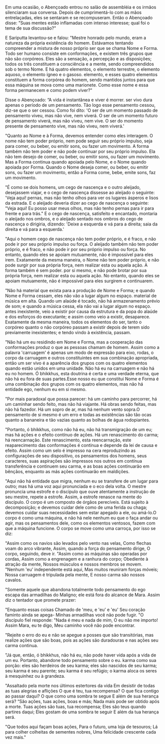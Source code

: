 Em uma ocasião, o Abençoado entrou no salão de assembléia e os irmãos silenciaram sua conversa. Depois de cumprimentá-lo com as mãos entrelaçadas, eles se sentaram e se recompuseram. Então o Abençoado disse: "Suas mentes estão inflamadas com intenso interesse; qual foi o tema de sua discussão?"

E Sariputta levantou-se e falou: "Mestre honrado pelo mundo, eram a natureza da própria existência do homem. Estávamos tentando compreender a mistura de nosso próprio ser que se chama Nome e Forma. Todo ser humano consiste em conformações, e existem três grupos que não são corpóreos. Eles são a sensação, a percepção e as disposições; todos os três constituem a consciência e a mente, sendo compreendidos sob o termo Nome. E há quatro elementos, o elemento terrestre, o elemento aquoso, o elemento ígneo e o gasoso. elemento, e esses quatro elementos constituem a forma corpórea do homem, sendo mantidos juntos para que essa máquina se mova como uma marionete. Como esse nome e essa forma permanecem e como podem viver?"

Disse o Abençoado: “A vida é instantânea e viver é morrer. ser vivo dura apenas o período de um pensamento. Tão logo esse pensamento cessou, diz-se que o ser cessou. Como foi dito: 'O ser de um momento passado de pensamento viveu, mas não vive, nem viverá. O ser de um momento futuro de pensamento viverá, mas não viveu, nem vive. O ser do momento presente de pensamento vive, mas não viveu, nem viverá.'

"Quanto ao Nome e à Forma, devemos entender como eles interagem. O nome não tem poder próprio, nem pode seguir seu próprio impulso, seja para comer, ou beber, ou emitir sons, ou fazer um movimento. A forma também não tem poder e não pode continuar por seu próprio impulso. Ela não tem desejo de comer, ou beber, ou emitir sons, ou fazer um movimento. Mas a Forma continua quando apoiada pelo Nome, e o Nome quando apoiada por Forma. Quando o Nome deseja comer, ou beber, ou emitir sons, ou fazer um movimento, então a Forma come, bebe, emite sons, faz um movimento.

"É como se dois homens, um cego de nascença e o outro aleijado, desejassem viajar, e o cego de nascença dissesse ao aleijado o seguinte: 'Veja aqui! pernas, mas não tenho olhos para ver os lugares ásperos e lisos da estrada. E o aleijado deveria dizer ao cego de nascença o seguinte: "Veja aqui! Eu posso usar meus olhos, mas não tenho pernas para ir para frente e para trás." E o cego de nascença, satisfeito e encantado, montaria o aleijado nos ombros, e o aleijado sentado nos ombros do cego de nascença o dirigiria, dizendo: 'Deixe a esquerda e vá para a direita; saia da direita e vá para a esquerda.'

"Aqui o homem cego de nascença não tem poder próprio, e é fraco, e não pode ir por seu próprio impulso ou força. O aleijado também não tem poder próprio, e é fraco, e não pode ir por seu próprio impulso ou força. No entanto, quando eles se apoiam mutuamente, não é impossível para eles irem. Exatamente da mesma maneira, o Nome não tem poder próprio, e não pode surgir por sua própria força, nem realizar esta ou aquela ação. A forma também é sem poder. por si mesmo, e não pode brotar por sua própria força, nem realizar esta ou aquela ação. No entanto, quando eles se apoiam mutuamente, não é impossível para eles surgirem e continuarem.

"Não há material que exista para a produção de Nome e Forma; e quando Nome e Forma cessam, eles não vão a lugar algum no espaço. material de música em alta. Quando um alaúde é tocado, não há armazenamento prévio de som; e quando a música cessa, ela não vai a lugar algum no espaço. antes inexistente, veio a existir por causa da estrutura e da popa do alaúde e dos esforços do executante; e assim como veio a existir, desaparece. Exatamente da mesma maneira, todos os elementos do ser, tanto o corpóreo quanto o não corpóreo passam a existir depois de terem sido previamente inexistentes; e tendo vindo à existência, passam.

"Não há um eu residindo em Nome e Forma, mas a cooperação das conformações produz o que as pessoas chamam de homem. Assim como a palavra 'carruagem' é apenas um modo de expressão para eixo, rodas, o corpo da carruagem e outros constituintes em sua combinação apropriada, então um ser vivo é a aparência dos grupos com os quatro elementos quando estão unidos em uma unidade. Não há eu na carruagem e não há eu no homem. Ó bhikkhus, esta doutrina é certa e uma verdade eterna, que não há eu fora de suas partes.Esse nosso eu que constitui Nome e Forma é uma combinação dos grupos com os quatro elementos, mas não há entidade ego, nenhum eu em si mesmo.

"Por mais paradoxal que possa parecer: há um caminho para percorrer, há um caminhar sendo feito, mas não há viajante. Há obras sendo feitas, mas não há fazedor. Há um sopro de ar, mas há nenhum vento sopra.O pensamento de si mesmo é um erro e todas as existências são tão ocas quanto a bananeira e tão vazias quanto as bolhas de água rodopiantes.

"Portanto, ó bhikkhus, como não há eu, não há transmigração de um eu; mas há ações e o efeito contínuo de ações. Há um renascimento do carma; há reencarnação. Este renascimento, esta reencarnação, este reaparecimento das conformações é contínua e depende da lei de causa e efeito. Assim como um selo é impresso na cera reproduzindo as configurações de seu dispositivo, os pensamentos dos homens, seus caracteres, suas aspirações são impressos nos outros em contínua transferência e continuem seu carma, e as boas ações continuarão em bênçãos, enquanto as más ações continuarão em maldições.

"Aqui não há entidade que migra, nenhum eu se transfere de um lugar para outro; mas há uma voz aqui pronunciada e o eco dela volta. O mestre pronuncia uma estrofe e o discípulo que ouve atentamente a instrução de seu mestre, repete a estrofe. Assim, a estrofe renasce na mente do discípulo. O corpo é um composto de órgãos perecíveis. Está sujeito à decomposição; e devemos cuidar dele como de uma ferida ou chaga; devemos cuidar suas necessidades sem estar apegado a ele, ou amá-lo.O corpo é como uma máquina, e não há nele nenhum eu que o faça andar ou agir, mas os pensamentos dele, como os elementos ventosos, fazem com que a máquina funcione. O corpo se move como uma carroça, por isso se diz:

"Assim como os navios são levados pelo vento nas velas,
Como flechas voam do arco vibrante,
Assim, quando a força do pensamento dirige,
O corpo, seguindo, deve ir.
"Assim como as máquinas são operadas por cordas,
Assim como a engrenagem e a ranhura do corpo;
Obediente à atração da mente,
Nossos músculos e nossos membros se movem.
"Nenhum 'eu' independente está aqui,
Mas muitos reuniram forças móveis;
Nossa carruagem é tripulada pela mente,
E nosso carma são nossos cavalos.

"Somente aquele que abandona totalmente todo pensamento do ego escapa das armadilhas do Maligno; ele está fora do alcance de Mara. Assim diz o tentador que promete prazer:

"Enquanto essas coisas
Chamado de 'meu, e 'eu' e 'eu'
Seu coração faminto ainda se apega-
Minhas armadilhas você não pode fugir.
"O discípulo fiel responde:
"Nada é meu e nada de mim,
O eu não me importo!
Assim Mara, eu te digo,
Meu caminho você não pode encontrar.

"Rejeite o erro do eu e não se apegue a posses que são transitórias, mas realize ações que são boas, pois as ações são duradouras e nas ações seu carma continua.

"Já que, então, ó bhikkhus, não há eu, não pode haver vida após a vida de um eu. Portanto, abandone todo pensamento sobre o eu. karma como sua porção: eles são herdeiros de seu karma; eles são nascidos de seu karma; seu karma é seu parente; seu karma é seu refúgio; o karma aloca os seres à mesquinhez ou à grandeza.

"Assaltado pela morte nos últimos estertores da vida
Em desistir de todas as tuas alegrias e aflições
O que é teu, tua recompensa?
O que fica contigo ao passar daqui?
O que como uma sombra te segue
E além de sua herança será?
“São ações, tuas ações, boas e más;
Nada mais pode ser obtido após a morte.
Tuas ações são tuas, tua recompensa;
Eles são teus quando partires daqui;
Eles gostam de uma sombra te seguir
E além da tua herança será.

"Que todos aqui façam boas ações,
Para o futuro, uma loja de tesouros;
Lá para colher colheitas de sementes nobres,
Uma felicidade crescente cada vez mais."